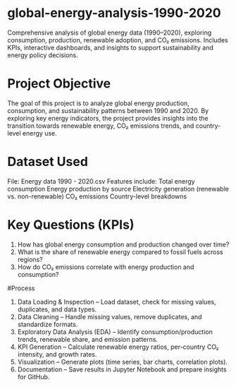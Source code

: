 # global-energy-analysis-1990-2020
Comprehensive analysis of global energy data (1990–2020), exploring consumption, production, renewable adoption, and CO₂ emissions. Includes KPIs, interactive dashboards, and insights to support sustainability and energy policy decisions.
# Project Objective

The goal of this project is to analyze global energy production, consumption, and sustainability patterns between 1990 and 2020. By exploring key energy indicators, the project provides insights into the transition towards renewable energy, CO₂ emissions trends, and country-level energy use.

# Dataset Used
File: Energy data 1990 - 2020.csv
Features include:
Total energy consumption
Energy production by source
Electricity generation (renewable vs. non-renewable)
CO₂ emissions
Country-level breakdowns

# Key Questions (KPIs)
1. How has global energy consumption and production changed over time?
2. What is the share of renewable energy compared to fossil fuels across regions?
3. How do CO₂ emissions correlate with energy production and consumption?

#Process
1. Data Loading & Inspection – Load dataset, check for missing values, duplicates, and data types.
2. Data Cleaning – Handle missing values, remove duplicates, and standardize formats.
3. Exploratory Data Analysis (EDA) – Identify consumption/production trends, renewable share, and emission patterns.
3. KPI Generation – Calculate renewable energy ratios, per-country CO₂ intensity, and growth rates.
4. Visualization – Generate plots (time series, bar charts, correlation plots).
5. Documentation – Save results in Jupyter Notebook and prepare insights for GitHub.
